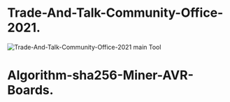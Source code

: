 # Trade-And-Talk-Community-Office-2021.
![Trade-And-Talk-Community-Office-2021 main Tool](https://github.com/thecode3/Trade-And-Talk-Community-Office-2021/blob/Main/Resources/Trade-And-Talk-Community-Office-2021%20main%20Tool.png?raw=true)
# Algorithm-sha256-Miner-AVR-Boards.
